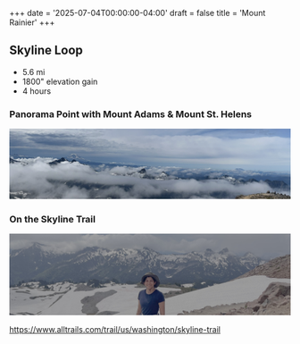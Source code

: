+++
date = '2025-07-04T00:00:00-04:00'
draft = false
title = 'Mount Rainier'
+++

## Skyline Loop

* 5.6 mi
* 1800" elevation gain
* 4 hours

### Panorama Point with Mount Adams & Mount St. Helens
![PanoramaPoint.jpg](PanoramaPoint.jpg "Mount Adams & Mount St Helens")

### On the Skyline Trail
![SkylineTrail.jpg](SkylineTrail.jpg "On the Skyline Trail")

https://www.alltrails.com/trail/us/washington/skyline-trail
